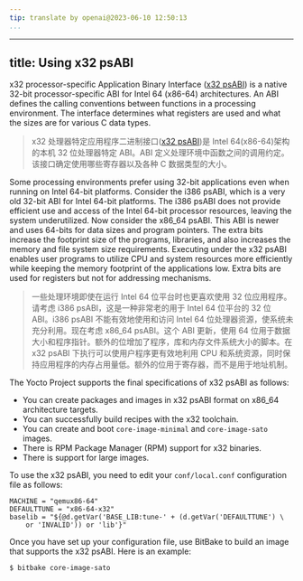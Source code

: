 ```yaml
---
tip: translate by openai@2023-06-10 12:50:13
...
```

---
title: Using x32 psABI
----------------------

x32 processor-specific Application Binary Interface ([x32 psABI](https://software.intel.com/en-us/node/628948)) is a native 32-bit processor-specific ABI for Intel 64 (x86-64) architectures. An ABI defines the calling conventions between functions in a processing environment. The interface determines what registers are used and what the sizes are for various C data types.

> x32 处理器特定应用程序二进制接口([x32 psABI](%5Bhttps://software.intel.com/en-us/node/628948%5D(https://software.intel.com/en-us/node/628948)))是 Intel 64(x86-64)架构的本机 32 位处理器特定 ABI。ABI 定义处理环境中函数之间的调用约定。该接口确定使用哪些寄存器以及各种 C 数据类型的大小。

Some processing environments prefer using 32-bit applications even when running on Intel 64-bit platforms. Consider the i386 psABI, which is a very old 32-bit ABI for Intel 64-bit platforms. The i386 psABI does not provide efficient use and access of the Intel 64-bit processor resources, leaving the system underutilized. Now consider the x86_64 psABI. This ABI is newer and uses 64-bits for data sizes and program pointers. The extra bits increase the footprint size of the programs, libraries, and also increases the memory and file system size requirements. Executing under the x32 psABI enables user programs to utilize CPU and system resources more efficiently while keeping the memory footprint of the applications low. Extra bits are used for registers but not for addressing mechanisms.

> 一些处理环境即使在运行 Intel 64 位平台时也更喜欢使用 32 位应用程序。请考虑 i386 psABI，这是一种非常老的用于 Intel 64 位平台的 32 位 ABI。i386 psABI 不能有效地使用和访问 Intel 64 位处理器资源，使系统未充分利用。现在考虑 x86_64 psABI。这个 ABI 更新，使用 64 位用于数据大小和程序指针。额外的位增加了程序，库和内存文件系统大小的脚本。在 x32 psABI 下执行可以使用户程序更有效地利用 CPU 和系统资源，同时保持应用程序的内存占用量低。额外的位用于寄存器，而不是用于地址机制。

The Yocto Project supports the final specifications of x32 psABI as follows:

- You can create packages and images in x32 psABI format on x86_64 architecture targets.
- You can successfully build recipes with the x32 toolchain.
- You can create and boot `core-image-minimal` and `core-image-sato` images.
- There is RPM Package Manager (RPM) support for x32 binaries.
- There is support for large images.

To use the x32 psABI, you need to edit your `conf/local.conf` configuration file as follows:

```
MACHINE = "qemux86-64"
DEFAULTTUNE = "x86-64-x32"
baselib = "${@d.getVar('BASE_LIB:tune-' + (d.getVar('DEFAULTTUNE') \
    or 'INVALID')) or 'lib'}"
```

Once you have set up your configuration file, use BitBake to build an image that supports the x32 psABI. Here is an example:

```
$ bitbake core-image-sato
```
